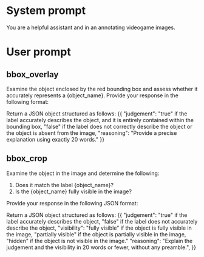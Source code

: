 

# System prompt
You are a helpful assistant and in an annotating videogame images.

# User prompt

## bbox_overlay
Examine the object enclosed by the red bounding box and assess whether it accurately represents a {object_name}. Provide your response in the following format:

Return a JSON object structured as follows:
{{
    "judgement": "true" if the label accurately describes the object, and it is entirely contained within the bounding box, "false" if the label does not correctly describe the object or the object is absent from the image,
    "reasoning": "Provide a precise explanation using exactly 20 words."
}}

## bbox_crop

Examine the object in the image and determine the following:
1. Does it match the label {object_name}?
2. Is the {object_name} fully visible in the image?

Provide your response in the following JSON format:

Return a JSON object structured as follows:
{{
    "judgement": "true" if the label accurately describes the object, "false" if the label does not accurately describe the object,
    "visibility": "fully visible" if the object is fully visible in the image, "partially visible" if the object is partially visible in the image, "hidden" if the object is not visible in the image."
    "reasoning": "Explain the judgement and the visibility in 20 words or fewer, without any preamble.",
}}